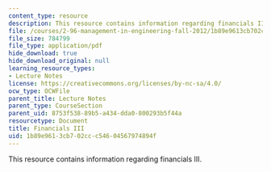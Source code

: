 ```yaml
---
content_type: resource
description: This resource contains information regarding financials III.
file: /courses/2-96-management-in-engineering-fall-2012/1b89e9613cb702ccc54604567974894f_MIT2_96F12_lec07.pdf
file_size: 784799
file_type: application/pdf
hide_download: true
hide_download_original: null
learning_resource_types:
- Lecture Notes
license: https://creativecommons.org/licenses/by-nc-sa/4.0/
ocw_type: OCWFile
parent_title: Lecture Notes
parent_type: CourseSection
parent_uid: 8753f538-89b5-a434-dda0-800293b5f44a
resourcetype: Document
title: Financials III
uid: 1b89e961-3cb7-02cc-c546-04567974894f
---
```

This resource contains information regarding financials III.